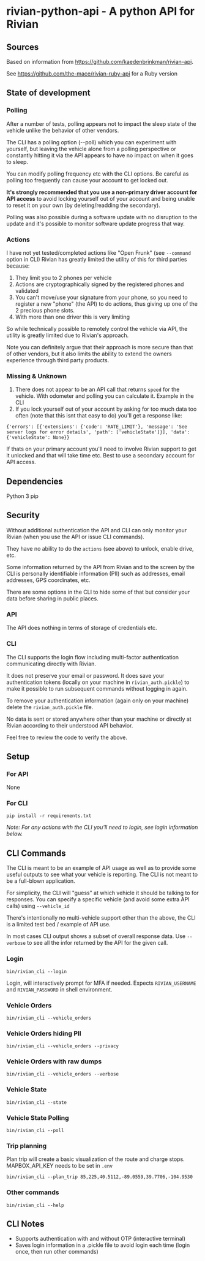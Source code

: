 # rivian-python-api - A python API for Rivian

## Sources

Based on information from https://github.com/kaedenbrinkman/rivian-api.

See https://github.com/the-mace/rivian-ruby-api for a Ruby version

## State of development

### Polling
After a number of tests, polling appears not to impact the sleep state of the vehicle unlike
the behavior of other vendors.

The CLI has a polling option (--poll) which you can experiment with yourself, but leaving the 
vehicle alone from a polling perspective or constantly hitting it via the API appears to have no impact 
on when it goes to sleep. 

You can modify polling frequency etc with the CLI options. Be careful as polling too frequently can cause your account to get locked out. 

**It's strongly recommended that you use a non-primary driver account for API access** to avoid locking yourself out of your account and being unable to reset it on your own (by deleting/readding the secondary).

Polling was also possible during a software update with no disruption to the update and it's possible
to monitor software update progress that way.

### Actions
I have not yet tested/completed actions like "Open Frunk" (see `--command` option in CLI)
Rivian has greatly limited the utility of this for third parties because:

1. They limit you to 2 phones per vehicle
2. Actions are cryptographically signed by the registered phones and validated
3. You can't move/use your signature from your phone, so you need to register a new "phone" (the API) to do actions, thus giving up one of the 2 precious phone slots. 
4. With more than one driver this is very limiting

So while technically possible to remotely control the vehicle via API, 
the utility is greatly limited due to Rivian's approach.

Note you can definitely argue that their approach is more secure than that of other vendors, but
it also limits the ability to extend the owners experience through third party products.

### Missing & Unknown
1. There does not appear to be an API call that returns `speed` for the vehicle. With odometer and polling you can calculate it. Example in the CLI
2. If you lock yourself out of your account by asking for too much data too often (note that this isnt that easy to do) you'll get a response like: 

`{'errors': [{'extensions': {'code': 'RATE_LIMIT'}, 'message': 'See server logs for error details', 'path': ['vehicleState']}], 'data': {'vehicleState': None}}`

If thats on your primary account you'll need to involve Rivian support to get it unlocked and that will take time etc. Best to use a secondary account for API access.

## Dependencies

Python 3
pip

## Security

Without additional authentication the API and CLI can only monitor your 
Rivian (when you use the API or issue CLI commands). 

They have no ability to do the `actions` (see above) to unlock, enable drive, etc.

Some information returned by the API from Rivian and to the screen by the CLI is personally
identifiable information (PII) such as addresses, email addresses, GPS coordinates, etc.

There are some options in the CLI to hide some of that but consider
your data before sharing in public places.

### API
The API does nothing in terms of storage of credentials etc.

### CLI
The CLI supports the login flow including multi-factor authentication communicating directly with Rivian.

It does not preserve your email or password. 
It does save your authentication tokens (locally on your machine in `rivian_auth.pickle`) 
to make it possible to run subsequent commands without logging in again. 

To remove your authentication information (again only on your machine) delete the `rivian_auth.pickle` file.

No data is sent or stored anywhere other than your machine or directly at Rivian according 
to their understood API behavior.

Feel free to review the code to verify the above.

## Setup

### For API
None

### For CLI
`pip install -r requirements.txt`

*Note: For any actions with the CLI you'll need to login, see login information below.*

## CLI Commands

The CLI is meant to be an example of API usage as well as to provide some 
useful outputs to see what your vehicle is reporting. The CLI is not meant to be
a full-blown application.

For simplicity, the CLI will "guess" at which vehicle it should be talking to for responses. 
You can specify a specific vehicle (and avoid some extra API calls) using `--vehicle_id`

There's intentionally no multi-vehicle support other than the above, the CLI is a limited
test bed / example of API use.

In most cases CLI output shows a subset of overall response data. Use `--verbose` to see
all the infor returned by the API for the given call.

### Login
```
bin/rivian_cli --login
```

Login, will interactively prompt for MFA if needed.
Expects `RIVIAN_USERNAME` and `RIVIAN_PASSWORD` in shell environment.

### Vehicle Orders
```
bin/rivian_cli --vehicle_orders
```

### Vehicle Orders hiding PII
```
bin/rivian_cli --vehicle_orders --privacy
```

### Vehicle Orders with raw dumps
```
bin/rivian_cli --vehicle_orders --verbose
```

### Vehicle State
```
bin/rivian_cli --state
```

### Vehicle State Polling
```
bin/rivian_cli --poll
```

### Trip planning
Plan trip will create a basic visualization of the route and charge stops. MAPBOX_API_KEY needs to be set in `.env`
```
bin/rivian_cli --plan_trip 85,225,40.5112,-89.0559,39.7706,-104.9530
```

### Other commands
```
bin/rivian_cli --help
```

## CLI Notes
* Supports authentication with and without OTP (interactive terminal)
* Saves login information in a .pickle file to avoid login each time (login once, then run other commands)
